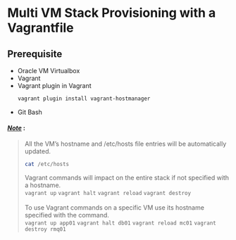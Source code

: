 # Multi VM Stack Provisioning with a Vagrantfile

## Prerequisite
-  Oracle VM Virtualbox
-  Vagrant
-  Vagrant plugin in Vagrant
   ```sh
   vagrant plugin install vagrant-hostmanager
   ```
- Git Bash<br>


 #### <ins> *Note*</ins>  : <br>
> All the VM’s hostname and /etc/hosts file entries will be automatically updated.
>   ```sh
>   cat /etc/hosts
>   ```
>   Vagrant commands will impact on the entire stack if not specified with a hostname.
>   <br> `vagrant up` `vagrant halt` `vagrant reload` `vagrant destroy`
>  <br> <br>To use Vagrant commands on a specific VM use its hostname specified with the command.
>   <br> `vagrant up app01` `vagrant halt db01` `vagrant reload mc01` `vagrant destroy rmq01`

